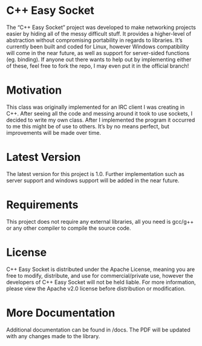 # C++ Easy Socket
The “C++ Easy Socket” project was developed to make networking projects easier
by hiding all of the messy difficult stuff. It provides a higher-level of abstraction
without compromising portability in regards to libraries. It’s currently been built
and coded for Linux, however Windows compatibility will come in the near future,
as well as support for server-sided functions (eg. binding). If anyone out there
wants to help out by implementing either of these, feel free to fork the repo, I
may even put it in the official branch!

# Motivation
This class was originally implemented for an IRC client I was creating in C++. After
seeing all the code and messing around it took to use sockets, I decided to write
my own class. After I implemented the program it occurred to me this might be of
use to others. It’s by no means perfect, but improvements will be made over
time.

# Latest Version
The latest version for this project is 1.0. Further implementation such as server
support and windows support will be added in the near future.

# Requirements
This project does not require any external libraries, all you need is gcc/g++ or any
other compiler to compile the source code.

# License
C++ Easy Socket is distributed under the Apache License, meaning you are free to
modify, distribute, and use for commercial/private use, however the developers
of C++ Easy Socket will not be held liable. For more information, please view the
Apache v2.0 license before distribution or modification.

# More Documentation
Additional documentation can be found in /docs. The PDF will be updated with
any changes made to the library.
